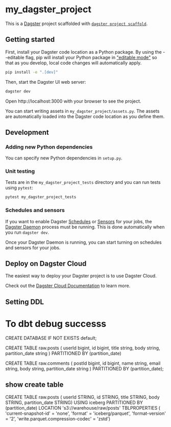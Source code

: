 # my_dagster_project

This is a [Dagster](https://dagster.io/) project scaffolded with [`dagster project scaffold`](https://docs.dagster.io/getting-started/create-new-project).

## Getting started

First, install your Dagster code location as a Python package. By using the --editable flag, pip will install your Python package in ["editable mode"](https://pip.pypa.io/en/latest/topics/local-project-installs/#editable-installs) so that as you develop, local code changes will automatically apply.

```bash
pip install -e ".[dev]"
```

Then, start the Dagster UI web server:

```bash
dagster dev
```

Open http://localhost:3000 with your browser to see the project.

You can start writing assets in `my_dagster_project/assets.py`. The assets are automatically loaded into the Dagster code location as you define them.

## Development


### Adding new Python dependencies

You can specify new Python dependencies in `setup.py`.

### Unit testing

Tests are in the `my_dagster_project_tests` directory and you can run tests using `pytest`:

```bash
pytest my_dagster_project_tests
```

### Schedules and sensors

If you want to enable Dagster [Schedules](https://docs.dagster.io/concepts/partitions-schedules-sensors/schedules) or [Sensors](https://docs.dagster.io/concepts/partitions-schedules-sensors/sensors) for your jobs, the [Dagster Daemon](https://docs.dagster.io/deployment/dagster-daemon) process must be running. This is done automatically when you run `dagster dev`.

Once your Dagster Daemon is running, you can start turning on schedules and sensors for your jobs.

## Deploy on Dagster Cloud

The easiest way to deploy your Dagster project is to use Dagster Cloud.

Check out the [Dagster Cloud Documentation](https://docs.dagster.cloud) to learn more.


## Setting DDL

# To dbt debug successs
CREATE DATABASE IF NOT EXISTS default;

CREATE TABLE raw.posts
(
  userId bigint,
  id bigint,
  title string,
  body string,
  partition_date string
)
PARTITIONED BY (partition_date)

CREATE TABLE raw.comments
(
  postId bigint,
  id bigint,
  name string,
  email string,
  body string,
  partition_date string
)
PARTITIONED BY (partition_date);

## show create table
CREATE TABLE raw.posts (
    userId STRING,
    id STRING,
    title STRING,
    body STRING,
    partition_date STRING)
USING iceberg
PARTITIONED BY (partition_date)
LOCATION 's3://warehouse/raw/posts'
TBLPROPERTIES (
'current-snapshot-id' = 'none',
'format' = 'iceberg/parquet',
'format-version' = '2',
'write.parquet.compression-codec' = 'zstd')